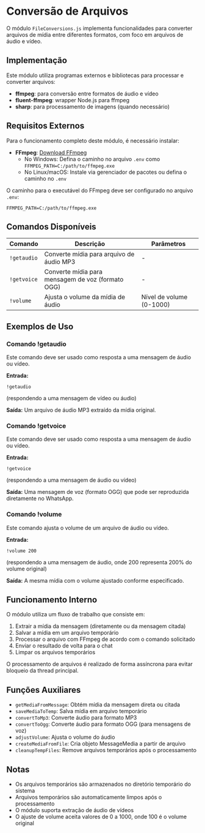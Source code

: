 # Conversão de Arquivos

O módulo `FileConversions.js` implementa funcionalidades para converter arquivos de mídia entre diferentes formatos, com foco em arquivos de áudio e vídeo.

## Implementação

Este módulo utiliza programas externos e bibliotecas para processar e converter arquivos:

- **ffmpeg**: para conversão entre formatos de áudio e vídeo
- **fluent-ffmpeg**: wrapper Node.js para ffmpeg
- **sharp**: para processamento de imagens (quando necessário)

## Requisitos Externos

Para o funcionamento completo deste módulo, é necessário instalar:

- **FFmpeg**: [Download FFmpeg](https://ffmpeg.org/download.html)
  - No Windows: Defina o caminho no arquivo `.env` como `FFMPEG_PATH=C:/path/to/ffmpeg.exe`
  - No Linux/macOS: Instale via gerenciador de pacotes ou defina o caminho no `.env`

O caminho para o executável do FFmpeg deve ser configurado no arquivo `.env`:

```env
FFMPEG_PATH=C:/path/to/ffmpeg.exe
```

## Comandos Disponíveis

| Comando | Descrição | Parâmetros |
|---------|-----------|------------|
| `!getaudio` | Converte mídia para arquivo de áudio MP3 | - |
| `!getvoice` | Converte mídia para mensagem de voz (formato OGG) | - |
| `!volume` | Ajusta o volume da mídia de áudio | Nível de volume (0-1000) |

## Exemplos de Uso

### Comando !getaudio

Este comando deve ser usado como resposta a uma mensagem de áudio ou vídeo.

**Entrada:**
```
!getaudio
```
(respondendo a uma mensagem de vídeo ou áudio)

**Saída:**
Um arquivo de áudio MP3 extraído da mídia original.

### Comando !getvoice

Este comando deve ser usado como resposta a uma mensagem de áudio ou vídeo.

**Entrada:**
```
!getvoice
```
(respondendo a uma mensagem de áudio ou vídeo)

**Saída:**
Uma mensagem de voz (formato OGG) que pode ser reproduzida diretamente no WhatsApp.

### Comando !volume

Este comando ajusta o volume de um arquivo de áudio ou vídeo.

**Entrada:**
```
!volume 200
```
(respondendo a uma mensagem de áudio, onde 200 representa 200% do volume original)

**Saída:**
A mesma mídia com o volume ajustado conforme especificado.

## Funcionamento Interno

O módulo utiliza um fluxo de trabalho que consiste em:

1. Extrair a mídia da mensagem (diretamente ou da mensagem citada)
2. Salvar a mídia em um arquivo temporário
3. Processar o arquivo com FFmpeg de acordo com o comando solicitado
4. Enviar o resultado de volta para o chat
5. Limpar os arquivos temporários

O processamento de arquivos é realizado de forma assíncrona para evitar bloqueio da thread principal.

## Funções Auxiliares

- `getMediaFromMessage`: Obtém mídia da mensagem direta ou citada
- `saveMediaToTemp`: Salva mídia em arquivo temporário
- `convertToMp3`: Converte áudio para formato MP3
- `convertToOgg`: Converte áudio para formato OGG (para mensagens de voz)
- `adjustVolume`: Ajusta o volume do áudio
- `createMediaFromFile`: Cria objeto MessageMedia a partir de arquivo
- `cleanupTempFiles`: Remove arquivos temporários após o processamento

## Notas

- Os arquivos temporários são armazenados no diretório temporário do sistema
- Arquivos temporários são automaticamente limpos após o processamento
- O módulo suporta extração de áudio de vídeos
- O ajuste de volume aceita valores de 0 a 1000, onde 100 é o volume original